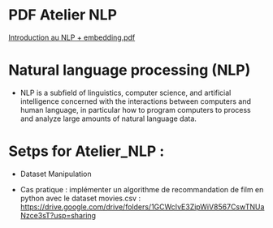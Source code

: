 # PDF Atelier NLP

[Introduction au NLP + embedding.pdf](https://github.com/Mohamed-Khalil67/NLP/files/7905250/Introduction.au.NLP.%2B.embedding.pdf)

# Natural language processing (NLP) 
- NLP is a subfield of linguistics, computer science, and artificial intelligence concerned with the interactions between computers and human language, in particular how to program computers to process and analyze large amounts of natural language data. 

# Setps for Atelier_NLP :

* Dataset Manipulation

- Cas pratique : implémenter un algorithme de recommandation de film en
python avec le dataset movies.csv : https://drive.google.com/drive/folders/1GCWcIvE3ZipWiV8567CswTNUaNzce3sT?usp=sharing 

